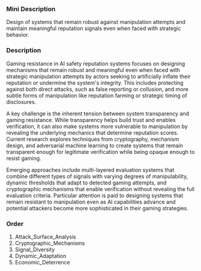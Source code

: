 ### Mini Description

Design of systems that remain robust against manipulation attempts and maintain meaningful reputation signals even when faced with strategic behavior.

### Description

Gaming resistance in AI safety reputation systems focuses on designing mechanisms that remain robust and meaningful even when faced with strategic manipulation attempts by actors seeking to artificially inflate their reputation or undermine the system's integrity. This includes protecting against both direct attacks, such as false reporting or collusion, and more subtle forms of manipulation like reputation farming or strategic timing of disclosures.

A key challenge is the inherent tension between system transparency and gaming resistance. While transparency helps build trust and enables verification, it can also make systems more vulnerable to manipulation by revealing the underlying mechanics that determine reputation scores. Current research explores techniques from cryptography, mechanism design, and adversarial machine learning to create systems that remain transparent enough for legitimate verification while being opaque enough to resist gaming.

Emerging approaches include multi-layered evaluation systems that combine different types of signals with varying degrees of manipulability, dynamic thresholds that adapt to detected gaming attempts, and cryptographic mechanisms that enable verification without revealing the full evaluation criteria. Particular attention is paid to designing systems that remain resistant to manipulation even as AI capabilities advance and potential attackers become more sophisticated in their gaming strategies.

### Order

1. Attack_Surface_Analysis
2. Cryptographic_Mechanisms
3. Signal_Diversity
4. Dynamic_Adaptation
5. Economic_Deterrence
